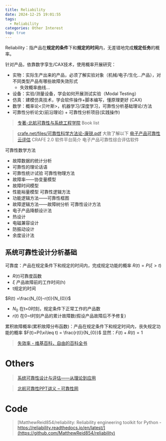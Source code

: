 ```yaml
---
title: Reliability
date: 2024-12-25 19:01:55
tags:
  - Reliability
categories: Other Interest
top: true
---
```


Reliability：指产品在**规定的条件**下和**规定的时间**内，无差错地完成**规定任务**的概率。

针对产品，依靠数字孪生/CAX技术，使用概率开展研究：
- 实物：实际生产出来的产品，必须了解实验对象（机械/电子/生化...产品），对不同类型产品有哪些故障失效形式
  - 失效概率曲线...
- 设备：实验/测量设备，学会如何开展测试实验（Modal Testing）
- 仿真：建模仿真技术，学会软件操作+脚本编写，懂原理更好 (CAX)
- 数学：概率论<贝叶斯>，机器学习/深度学习，可靠性分析基础理论/方法
- 可靠性分析论文(前沿理论) + 可靠性分析项目(实践操作)

<!-- more -->

>  [专著-北航可靠性与系统工程学院](https://rse.buaa.edu.cn/kxyj1/kycg/zz.htm) Book list


>  [crafe.net/files/可靠性科学方法论-康锐.pdf](http://www.crafe.net/files/%E5%8F%AF%E9%9D%A0%E6%80%A7%E7%A7%91%E5%AD%A6%E6%96%B9%E6%B3%95%E8%AE%BA-%E5%BA%B7%E9%94%90.pdf) 大致了解以下
>  [电子产品可靠性云评估](http://crafe.net/prod.html)  CRAFE 2.0 软件平台简介 电子产品可靠性综合评估软件

可靠性数学方法
- 故障数据的统计分析
- 可靠性的理论话语
- 可靠性统计试验
可靠性物理方法
- 故障率——协变量模型
- 故障时间模型
- 性能裕量模型
可靠性逻辑方法
- 功能逻辑方法——可靠性框图
- 故障逻辑方法——故障树分析
可靠性设计方法
- 电子产品降额设计法
- 热设计
- 电磁兼容设计
- 防振动设计
- 余度设计法


## 系统可靠性设计分析基础

可靠度：产品在规定条件下和规定的时间内，完成规定功能的概率
$R(t)=P(\xi>t)$
- $R(t)$可靠度函数
- $\xi$ 产品故障前的工作时间(h)
- t规定的时间

$R(t) =\frac{N_{0}-r(t)}{N_{0}}$
- $N_{0}$ 在t=0时刻，规定条件下正常工作的产品数
- $r(t)$ 在0~t时刻产品的累计故障数(假设产品故障后不予修复)

累积故障概率(累积故障分布函数)：产品在规定条件下和规定时间内，丧失规定功能的概率
$F(t)=P(\xi\leq t) = \frac{r(t)}{N_{0}}$
显然：$F(t)+R(t) =1$




>  [失效率 - 维基百科，自由的百科全书](https://zh.wikipedia.org/wiki/%E5%A4%B1%E6%95%88%E7%8E%87)


# Others

>  [系统可靠性设计与评估——从理论到应用](https://www.skler.cn/communication/meeting/202011/W020201105666593156082.pdf)

>  [北航可靠性PPT讲义 – 可靠性网](https://www.kekaoxing.com/3282.html)


# Code

>  [MatthewReid854/reliability: Reliability engineering toolkit for Python - https://reliability.readthedocs.io/en/latest/](https://github.com/MatthewReid854/reliability)

